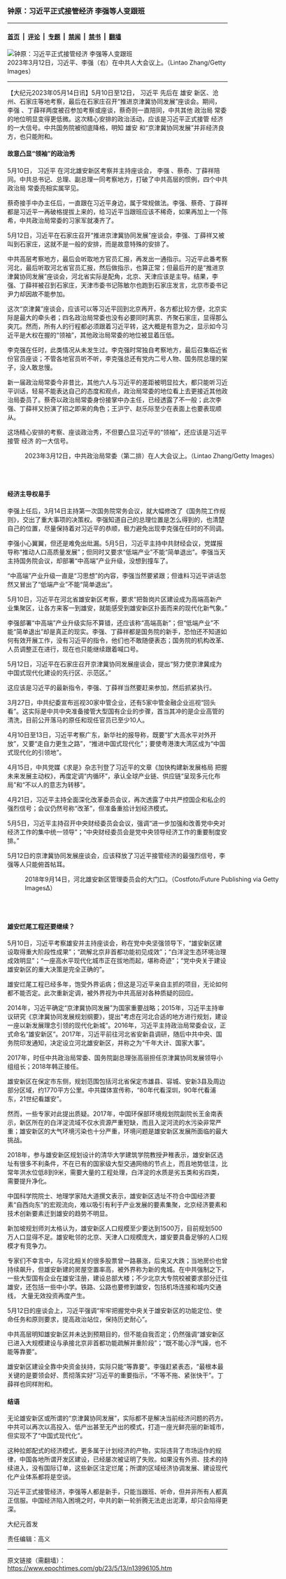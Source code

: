 ### 钟原：习近平正式接管经济 李强等人变跟班

---

#### [首页](../../../..?n13996105) &nbsp;|&nbsp; [评论](../../../../../epoch-comment?n13996105) &nbsp;|&nbsp; [专题](../../../../../epoch-special?n13996105) &nbsp;|&nbsp; [禁闻](../../../../../epoch-news?n13996105) &nbsp;|&nbsp; [禁书](../../../../../books?n13996105) &nbsp;|&nbsp; [翻墙](https://github.com/gfw-breaker/nogfw/blob/master/README.md?n13996105)


<div><img alt="钟原：习近平正式接管经济 李强等人变跟班" class="attachment-djy_600_400 size-djy_600_400 wp-post-image" src="https://i.epochtimes.com/assets/uploads/2023/03/id13952007-GettyImages-1248048584-600x400.jpg"/>
<div class="caption">
 2023年3月12日，习近平、李强（右）在中共人大会议上。（Lintao Zhang/Getty Images）
</div></div><hr/><div class="post_content" id="artbody" itemprop="articleBody">
 <!-- article content begin -->
 <p>
  【大纪元2023年05月14日讯】5月10日至12日，
  <ok href="https://www.epochtimes.com/gb/tag/%E4%B9%A0%E8%BF%91%E5%B9%B3.html">
   习近平
  </ok>
  先后在
  <ok href="https://www.epochtimes.com/gb/tag/%E9%9B%84%E5%AE%89.html">
   雄安
  </ok>
  新区、沧州、石家庄等地考察，最后在石家庄召开“推进京津冀协同发展”座谈会。期间，
  <ok href="https://www.epochtimes.com/gb/tag/%E6%9D%8E%E5%BC%BA.html">
   李强
  </ok>
  、丁薛祥两度被召参加考察或座谈，蔡奇则一直陪同，中共其他
  <ok href="https://www.epochtimes.com/gb/tag/%E6%94%BF%E6%B2%BB%E5%B1%80.html">
   政治局
  </ok>
  常委的地位明显变得更低微。这次精心安排的政治活动，应该是习近平正式接管
  <ok href="https://www.epochtimes.com/gb/tag/%E7%BB%8F%E6%B5%8E.html">
   经济
  </ok>
  的一大信号。中共国务院被彻底降格，明知
  <ok href="https://www.epochtimes.com/gb/tag/%E9%9B%84%E5%AE%89.html">
   雄安
  </ok>
  和“京津冀协同发展”并非经济良方，也只能附和。
 </p>
 <h4>
  故意凸显“领袖”的政治秀
 </h4>
 <p>
  5月10日，
  <ok href="https://www.epochtimes.com/gb/tag/%E4%B9%A0%E8%BF%91%E5%B9%B3.html">
   习近平
  </ok>
  在河北雄安新区考察并主持座谈会，
  <ok href="https://www.epochtimes.com/gb/tag/%E6%9D%8E%E5%BC%BA.html">
   李强
  </ok>
  、蔡奇、丁薛祥陪同。中共总书记、总理、副总理一同考察地方，打破了中共高层的惯例，四个中共
  <ok href="https://www.epochtimes.com/gb/tag/%E6%94%BF%E6%B2%BB%E5%B1%80.html">
   政治局
  </ok>
  常委亮相实属罕见。
 </p>
 <p>
  蔡奇接手中办主任后，一直跟在习近平身边，属于常规做法。李强、蔡奇、丁薛祥都是习近平一再破格提拔上来的，给习近平当跟班应该不稀奇，如果再加上一个陈希，中共政治局常委的习家军就凑齐了。
 </p>
 <p>
  5月12日，习近平在石家庄召开“推进京津冀协同发展”座谈会，李强、丁薛祥又被叫到石家庄，这就不是一般的安排，而是故意特殊的安排了。
 </p>
 <p>
  中共高层考察地方，最后会听取地方官员汇报，再发出一通指示。习近平此番考察河北，最后听取河北省官员汇报，然后做指示，也算正常；但最后开的是“推进京津冀协同发展”座谈会，河北省实际是配角，北京、天津应该是主导。结果，李强、丁薛祥被召到石家庄，天津市委书记陈敏尔也跑到石家庄发言，北京市委书记尹力却因故不能参加。
 </p>
 <p>
  这次“京津冀”座谈会，应该可以等习近平回到北京再开，各方都比较方便，北京实际是最大的牵头者；四名政治局常委也没有必要同时离京、齐聚石家庄，显得那么突兀。然而，所有人的行程都必须跟着习近平转，这大概是有意为之，显示如今习近平是大权在握的“领袖”，其他政治局常委的地位被显着压低。
 </p>
 <p>
  李克强在任时，此类情况从未发生过。李克强时常独自考察地方，最后召集临近省份官员座谈；不管各地官员听不听，李克强总还有党内二号人物、国务院总理的架子，没人敢怠慢。
 </p>
 <p>
  新一届政治局常委今非昔比，其他六人与习近平的差距被明显拉大，都只能听习近平训话，轻易不能表达自己的态度和观点，政治局常委的地位看上去更接近其他政治局委员了。蔡奇以政治局常委身份接掌中办主任，已经透露了不一般；此次李强、丁薛祥又扮演了招之即来的角色；王沪宁、赵乐际至少在表面上也要表现顺从。
 </p>
 <p>
  这场精心安排的考察、座谈政治秀，不但要凸显习近平的“领袖”，还应该是习近平接管
  <ok href="https://www.epochtimes.com/gb/tag/%E7%BB%8F%E6%B5%8E.html">
   经济
  </ok>
  的一大信号。
 </p>
 <figure aria-describedby="caption-attachment-13996106" class="wp-caption aligncenter" id="attachment_13996106" style="width: 600px">
  <ok href="https://i.epochtimes.com/assets/uploads/2023/05/id13996106-GettyImages-1248050329_light_cut.jpg" target="_blank">
   <img alt="" class="size-large wp-image-13996106" src="https://i.epochtimes.com/assets/uploads/2023/05/id13996106-GettyImages-1248050329_light_cut-600x414.jpg"/>
  </ok>
  <br/><figcaption class="wp-caption-text" id="caption-attachment-13996106">
   2023年3月12日，中共政治局常委（第二排）在人大会议上。（Lintao Zhang/Getty Images）
  </figcaption><br/>
 </figure><br/>
 <h4>
  经济主导权易手
 </h4>
 <p>
  李强上任后，3月14日主持第一次国务院常务会议，就大幅修改了《国务院工作规则》，交出了重大事项的决策权。李强知道自己的总理位置是怎么得到的，也清楚自己的位置，尽量保持着对习近平的恭顺，极力避免出现李克强在任时的不同调。
 </p>
 <p>
  李强小心翼翼，但还是难免出纰漏。5月5日，习近平主持中共财经会议，党媒报导称“推动人口高质量发展”；但同时又要求“低端产业”不能“简单退出”。李强当天主持国务院会议，却部署“中高端”产业升级，没想到撞车了。
 </p>
 <p>
  “中高端”产业升级一直是“习思想”的内容，李强当然要紧跟；但谁料习近平讲话忽然又冒出了“低端产业”不能“简单退出”。
 </p>
 <p>
  5月10日，习近平在河北省雄安新区考察，要求“把昝岗片区建设成为高端高新产业集聚区，让各方来客一到雄安，就能感受到雄安新区扑面而来的现代化新气象。”
 </p>
 <p>
  李强部署“中高端”产业升级实际不算错，还应该称“高端高新”；但“低端产业”不能“简单退出”却是真正的现实。李强、丁薛祥都是国务院的新手，恐怕还不知道如何有效开展工作，没有习近平的指令，他们也不敢随便表态；国务院的机构改革、人员调整正在进行，现在也只能继续跟着喊口号。
 </p>
 <p>
  5月12日，习近平在石家庄召开京津冀协同发展座谈会，提出“努力使京津冀成为中国式现代化建设的先行区、示范区。”
 </p>
 <p>
  这应该是习近平的最新指令，李强、丁薛祥当然要赶来参加，然后抓紧执行。
 </p>
 <p>
  3月27日，中共纪委宣布巡视30家中管企业，还有5家中管金融企业巡视“回头看”。这实际是中共中央准备接管大型国有企业的步骤，首当其冲的是企业高管的清洗，目前公开落马的原任和现任官员已至少10人。
 </p>
 <p>
  4月10日至13日，习近平考察广东，新华社的报导称，既要“扩大高水平对外开放”，又要“走自力更生之路”，“推进中国式现代化”；要使粤港澳大湾区成为“中国式现代化的引领地”。
 </p>
 <p>
  4月15日，中共党媒《求是》杂志刊登了习近平的文章《加快构建新发展格局 把握未来发展主动权》，再度定调“内循环”，承认全球产业链、供应链“呈现多元化布局”和“不以人的意志为转移”。
 </p>
 <p>
  4月21日，习近平主持全面深化改革委员会议，再次透露了中共严控国企和私企的强烈信号；会议仍然号称“改革”，但准备重拾计划经济模式。
 </p>
 <p>
  5月5日，习近平主持召开中央财经委员会会议，强调“进一步加强和改善党中央对经济工作的集中统一领导”；“中央财经委员会是党中央领导经济工作的重要制度安排。”
 </p>
 <p>
  5月12日的京津冀协同发展座谈会，应该释放了习近平接管经济的最强烈信号，李强等人只能俯首帖耳。
 </p>
 <figure aria-describedby="caption-attachment-13996107" class="wp-caption aligncenter" id="attachment_13996107" style="width: 600px">
  <ok href="https://i.epochtimes.com/assets/uploads/2023/05/id13996107-GettyImages-1239211931.jpg" target="_blank">
   <img alt="" class="size-large wp-image-13996107" src="https://i.epochtimes.com/assets/uploads/2023/05/id13996107-GettyImages-1239211931-600x400.jpg"/>
  </ok>
  <br/><figcaption class="wp-caption-text" id="caption-attachment-13996107">
   2018年9月14日，河北雄安新区管理委员会的大门口。（Costfoto/Future Publishing via Getty Images∆）
  </figcaption><br/>
 </figure><br/>
 <h4>
  雄安烂尾工程还要继续？
 </h4>
 <p>
  5月10日，习近平考察雄安并主持座谈会，称在党中央坚强领导下，“雄安新区建设取得重大阶段性成果”；“疏解北京非首都功能初见成效”；“白洋淀生态环境治理成效明显”；“一座高水平现代化城市正在拔地而起，堪称奇迹”；“党中央关于建设雄安新区的重大决策是完全正确的”。
 </p>
 <p>
  雄安烂尾工程已经多年，饱受外界诟病；但这是习近平亲自主抓的项目，无论如何都不能否定。此次重新定调，被外界视为中共高层对各种质疑的回应。
 </p>
 <p>
  2014年，习近平确定“京津冀协同发展”为国家重要战略；2015年，习近平主持审议研究《京津冀协同发展规划纲要》，提出“考虑在河北合适的地方进行规划，建设一座以新发展理念引领的现代化新城”。2016年，习近平主持政治局常委会议，正式命名“雄安新区”。2017年，习近平前往河北省安新县调研，随后中共中央、国务院印发通知，决定设立河北雄安新区，并称之为“千年大计、国家大事”。
 </p>
 <p>
  2017年，时任中共政治局常委、国务院副总理张高丽担任京津冀协同发展领导小组组长；2018年韩正接任。
 </p>
 <p>
  雄安新区在保定市东侧，规划范围包括河北省保定市雄县、容城、安新3县及周边部分区域，约1770平方公里。中共媒体宣传称，“80年代看深圳，90年代看浦东，21世纪看雄安”。
 </p>
 <p>
  然而，一些专家对此提出质疑。2017年，中国环保部环境规划院副院长王金南表示，新区所在的白洋淀流域不仅水资源严重短缺，而且入淀河流的水污染非常严重；雄安新区的大气环境污染也十分严重，环境问题是雄安新区发展所面临的最大挑战。
 </p>
 <p>
  2018年，参与雄安新区规划设计的清华大学建筑学院教授尹稚表示，雄安新区选址有很多不利条件，不在已有的国家级大型交通网络的节点上，而且地势低洼，比常年洪水位低8到9米，需要大量的工程处理，白洋淀的水质是劣五类和劣四类，需要提升净化。
 </p>
 <p>
  中国科学院院士、地理学家陆大道撰文表示，雄安新区选址不符合中国经济要素“自西向东”的宏观流向，难以吸引有利于产业发展的要素集聚，北京经济要素和技术创新要素迁到雄安的趋势不明显。
 </p>
 <p>
  新加坡规划师刘太格认为，雄安新区人口规模至少要达到1500万，目前规划500万人口显得不足。雄安毗邻的北京、天津人口规模庞大，雄安要具备足够的人口规模才有竞争力。
 </p>
 <p>
  专家们不幸言中，与河北相关的很多股票曾一路暴涨，后来又大跌；当地房价也曾持续飙升，但雄安新建的房屋空置率高，被外界称为新的鬼城。在中共强制之下，一些大型国有企业在雄安注册，建设总部大楼；不少北京大专院校被要求部分迁往雄安，还包括一些中小学。铁路、公路也要修到雄安，包括机场连接和城内交通线， 大量无效投资再度产生。
 </p>
 <p>
  5月12日的座谈会上，习近平强调“牢牢把握党中央关于雄安新区的功能定位、使命任务和原则要求，提高政治站位，保持历史耐心”。
 </p>
 <p>
  中共高层明知雄安新区并未达到预期目的，但不能自我否定；仍然强调“雄安新区已进入大规模建设与承接北京非首都功能疏解并重阶段”；“既不能心浮气躁，也不能等靠要”。
 </p>
 <p>
  雄安新区建设全靠中央资金扶持，实际只能“等靠要”。李强赶紧表态，“最根本最关键的是要领会好、贯彻落实好”习近平的重要指示，“不等不拖、紧张快干”。丁薛祥也同样附和。
 </p>
 <h4>
  结语
 </h4>
 <p>
  无论雄安新区或所谓的“京津冀协同发展”，实际都不是解决当前经济问题的药方。中共可以再次以高投入、低产出甚至无产出的模式，打造一座光鲜亮丽的新城市，但实现不了“中国式现代化”。
 </p>
 <p>
  这种拉郎配式的经济模式，更多属于计划经济的产物，实际违背了市场运作的规律，中国各地所谓开发区建设，已经屡次被证明了失败。如果没有外资、技术的持续进入，没有国际订单，这些新区注定烂尾；所谓的区域经济协调发展、建设现代化产业体系都将是空谈。
 </p>
 <p>
  习近平正式接管经济，李强等人都是新手，只能当跟班、听命，但并非所有人都真正信服。中国经济陷入困境之时，中共的新一轮折腾无法走出泥潭，却只会陷得更深。
 </p>
 <p>
  大纪元首发
 </p>
 <p>
  责任编辑：高义
 </p>
 <!-- article content end -->
 <div id="below_article_ad">
 </div>
</div>


---

原文链接（需翻墙）：https://www.epochtimes.com/gb/23/5/13/n13996105.htm